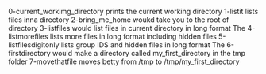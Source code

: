 0-current_workimg_directory prints the current working directory
1-listit lists files inna directory
2-bring_me_home woukd take you to the root of directory
3-listfiles would list files in current directory in long format
The 4-listmorefiles lists more files in long format including hidden files
5-listfilesdigitonly lists group IDS and hidden files in long format
The 6-firstdirectory would make a directory called my_first_directory in the tmp folder
7-movethatfile moves betty from /tmp to /tmp/my_first_directory
